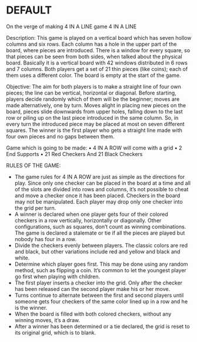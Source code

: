 # DEFAULT
On the verge of making 4 IN A LINE game
                                                                                         4 IN A LINE
                                                                                         
Description:
This game is played on a vertical board which has seven hollow columns and six rows. Each column has a hole in the upper part of the board, where pieces are introduced. There is a window for every square, so that pieces can be seen from both sides, when talked about the physical board.  Basically it is a vertical board with 42 windows distributed in 6 rows and 7 columns. Both players get a set of 21 thin pieces (like coins); each of them uses a different color. The board is empty at the start of the game.

Objective:
The aim for both players is to make a straight line of four own pieces; the line can be vertical, horizontal or diagonal. Before starting, players decide randomly which of them will be the beginner; moves are made alternatively, one by turn.
Moves alight in placing new pieces on the board, pieces slide downwards from upper holes, falling down to the last row or piling up on the last piece introduced in the same column. So, in every turn the introduced piece may be placed at most on seven different squares. The winner is the first player who gets a straight line made with four own pieces and no gaps between them.

Game which is going to be made:
•	4 IN A ROW will come with a grid
•	2 End Supports
•	21 Red Checkers And 21 Black Checkers

RULES OF THE GAME:
-	The game rules for 4 IN A ROW are just as simple as the directions for play. Since only one checker can be placed in the board at a time and all of the slots are divided into rows and columns, it’s not possible to cheat and move a checker once it has been placed. Checkers in the board may not be manipulated. Each player may drop only one checker into the grid per turn.
-	A winner is declared when one player gets four of their colored checkers in a row vertically, horizontally or diagonally. Other configurations, such as squares, don’t count as winning combinations. The game is declared a stalemate or tie if all the pieces are played but nobody has four in a row.
-	Divide the checkers evenly between players. The classic colors are red and black, but other variations include red and yellow and black and white.
-	Determine which player goes first. This may be done using any random method, such as flipping a coin. It’s common to let the youngest player go first when playing with children.
-	The first player inserts a checker into the grid. Only after the checker has been released can the second player make his or her move.
-	Turns continue to alternate between the first and second players until someone gets four checkers of the same color lined up in a row and he is the winner. 
-	When the board is filled with both colored checkers, without any winning moves, it’s a draw.
-	After a winner has been determined or a tie declared, the grid is reset to its original grid, which is to blank.
